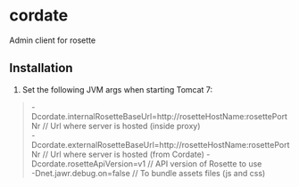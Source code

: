 cordate
=======

Admin client for rosette


## Installation

1. Set the following JVM args when starting Tomcat 7:

  > -Dcordate.internalRosetteBaseUrl=http://rosetteHostName:rosettePortNr  // Url where server is hosted (inside proxy)  
  > -Dcordate.externalRosetteBaseUrl=http://rosetteHostName:rosettePortNr  // Url where server is hosted (from Cordate) 
  > -Dcordate.rosetteApiVersion=v1                                         // API version of Rosette to use  
  > -Dnet.jawr.debug.on=false                                              // To bundle assets files (js and css)
